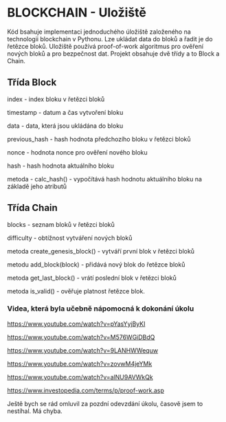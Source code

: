 # BLOCKCHAIN - Uložiště
Kód bsahuje implementaci jednoduchého úložiště založeného na technologii blockchain v Pythonu. Lze ukládat data do bloků a řadit je do řetězce bloků. Uložiště používá proof-of-work algoritmus pro ověření nových bloků a pro bezpečnost dat.
Projekt obsahuje dvě třídy a to Block a Chain.

## Třída Block
index - index bloku v řetězci bloků

timestamp - datum a čas vytvoření bloku

data - data, která jsou ukládána do bloku

previous_hash - hash hodnota předchozího bloku v řetězci bloků

nonce - hodnota nonce pro ověření nového bloku

hash - hash hodnota aktuálního bloku

metoda -  calc_hash() - vypočítává hash hodnotu aktuálního bloku na základě jeho atributů

## Třída Chain
blocks - seznam bloků v řetězci bloků

difficulty - obtížnost vytváření nových bloků

metoda create_genesis_block() - vytváří první blok v řetězci bloků

metodu add_block(block) - přidává nový blok do řetězce bloků

metoda get_last_block() - vrátí poslední blok v řetězci bloků

metoda is_valid() - ověřuje platnost řetězce blok.


### Videa, která byla učebně nápomocná k dokonání úkolu
https://www.youtube.com/watch?v=pYasYyjByKI

https://www.youtube.com/watch?v=M576WGiDBdQ

https://www.youtube.com/watch?v=9LANHWWequw

https://www.youtube.com/watch?v=zovwM4jeYMk

https://www.youtube.com/watch?v=alNU9AVWkQk

https://www.investopedia.com/terms/p/proof-work.asp

Ještě bych se rád omluvil za pozdní odevzdání úkolu, časově jsem to nestíhal. Má chyba.
